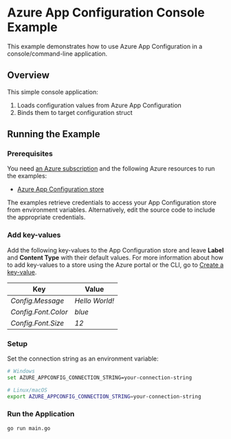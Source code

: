 # Azure App Configuration Console Example

This example demonstrates how to use Azure App Configuration in a console/command-line application.

## Overview

This simple console application:

1. Loads configuration values from Azure App Configuration
2. Binds them to target configuration struct

## Running the Example

### Prerequisites

You need [an Azure subscription](https://azure.microsoft.com/free/) and the following Azure resources to run the examples:

- [Azure App Configuration store](https://learn.microsoft.com/en-us/azure/azure-app-configuration/quickstart-azure-app-configuration-create?tabs=azure-portal)

The examples retrieve credentials to access your App Configuration store from environment variables.
Alternatively, edit the source code to include the appropriate credentials.

### Add key-values

Add the following key-values to the App Configuration store and leave **Label** and **Content Type** with their default values. For more information about how to add key-values to a store using the Azure portal or the CLI, go to [Create a key-value](./quickstart-azure-app-configuration-create.md#create-a-key-value).

| Key                    | Value          |
|------------------------|----------------|
| *Config.Message*       | *Hello World!* |
| *Config.Font.Color*    | *blue*         |
| *Config.Font.Size*     | *12*           |

### Setup

Set the connection string as an environment variable:

```bash
# Windows
set AZURE_APPCONFIG_CONNECTION_STRING=your-connection-string

# Linux/macOS
export AZURE_APPCONFIG_CONNECTION_STRING=your-connection-string
```

### Run the Application

```bash
go run main.go
```

